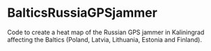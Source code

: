 # BalticsRussiaGPSjammer
Code to create a heat map of the Russian GPS jammer in Kaliningrad affecting the Baltics (Poland, Latvia, Lithuania, Estonia and Finland).
